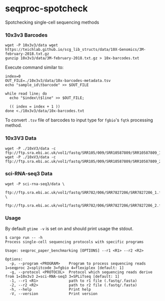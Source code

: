 # seqproc-spotcheck
Spotchecking single-cell sequencing methods

### 10x3v3 Barcodes
```
wget -P 10x3v3/data wget https://teichlab.github.io/scg_lib_structs/data/10X-Genomics/3M-february-2018.txt.gz
gunzip 10x3v3/data/3M-february-2018.txt.gz > 10x-barcodes.txt
```

Execute command similar to:
```
index=0
OUT_FILE=./10x3v3/data/10x-barcodes-metadata.tsv
echo "sample_id\tbarcode" >> $OUT_FILE

while read line; do
  echo "$index\t$line" >> $OUT_FILE;

  (( index = index + 1 ))
done <./10x3v3/data/10x-barcodes.txt
```

To convert `.tsv` file of barcodes to input type for `fgbio`'s `fqtk` processing method.

### 10x3V3 Data
```
wget -P ./10xV3/data -c ftp://ftp.sra.ebi.ac.uk/vol1/fastq/SRR105/009/SRR10587809/SRR10587809_1.fastq.gz
wget -P ./10xV3/data -c ftp://ftp.sra.ebi.ac.uk/vol1/fastq/SRR105/009/SRR10587809/SRR10587809_2.fastq.gz
```

### sci-RNA-seq3 Data
```
wget -P sci-rna-seq3/data \
    ftp://ftp.sra.ebi.ac.uk/vol1/fastq/SRR782/006/SRR7827206/SRR7827206_1.fastq.gz \
    ftp://ftp.sra.ebi.ac.uk/vol1/fastq/SRR782/006/SRR7827206/SRR7827206_2.fastq.gz
```

### Usage

By default `gtime -v` is set on and should print usage the stdout.

```
$ cargo run -- -h
Process single-cell sequencing protocols with specific programs

Usage: seqproc_paper_benchmarking [OPTIONS] --r1 <R1> --r2 <R2>

Options:
  -p, --program <PROGRAM>    Program to process sequencing reads 1=seqproc 2=splitcode 3=fgbio 4=flexiplex [default: 1]
  -g, --protocol <PROTOCOL>  Protocol which sequencing reads derive from 1=10x3v3 2=sci-RNA-seq3 3=SPLiTseq [default: 1]
  -1, --r1 <R1>              path to r1 file (.fastq/.fasta)
  -2, --r2 <R2>              path to r2 file (.fastq/.fasta)
  -h, --help                 Print help
  -V, --version              Print version
```